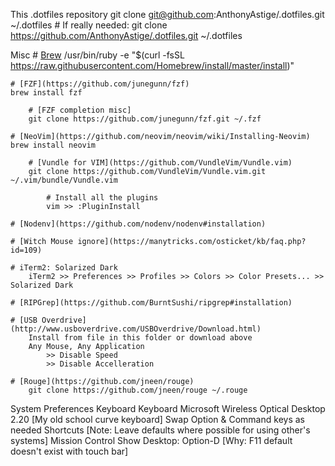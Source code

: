 This .dotfiles repository
	git clone git@github.com:AnthonyAstige/.dotfiles.git ~/.dotfiles
	# If really needed: git clone https://github.com/AnthonyAstige/.dotfiles.git ~/.dotfiles

Misc
	# [Brew](https://brew.sh/)
	/usr/bin/ruby -e "$(curl -fsSL https://raw.githubusercontent.com/Homebrew/install/master/install)"

	# [FZF](https://github.com/junegunn/fzf)
	brew install fzf

        # [FZF completion misc]
        git clone https://github.com/junegunn/fzf.git ~/.fzf

	# [NeoVim](https://github.com/neovim/neovim/wiki/Installing-Neovim)
	brew install neovim

        # [Vundle for VIM](https://github.com/VundleVim/Vundle.vim)
        git clone https://github.com/VundleVim/Vundle.vim.git ~/.vim/bundle/Vundle.vim

            # Install all the plugins
            vim >> :PluginInstall

    # [Nodenv](https://github.com/nodenv/nodenv#installation)

    # [Witch Mouse ignore](https://manytricks.com/osticket/kb/faq.php?id=109)

    # iTerm2: Solarized Dark
        iTerm2 >> Preferences >> Profiles >> Colors >> Color Presets... >> Solarized Dark

    # [RIPGrep](https://github.com/BurntSushi/ripgrep#installation)

    # [USB Overdrive](http://www.usboverdrive.com/USBOverdrive/Download.html)
        Install from file in this folder or download above
        Any Mouse, Any Application
            >> Disable Speed
            >> Disable Accelleration

    # [Rouge](https://github.com/jneen/rouge)
        git clone https://github.com/jneen/rouge ~/.rouge

System Preferences
	Keyboard
		Keyboard
			Microsoft Wireless Optical Desktop 2.20 [My old school curve keyboard]
				Swap Option & Command keys as needed
		Shortcuts [Note: Leave defaults where possible for using other's systems]
			Mission Control
				Show Desktop: Option-D [Why: F11 default doesn't exist with touch bar]
